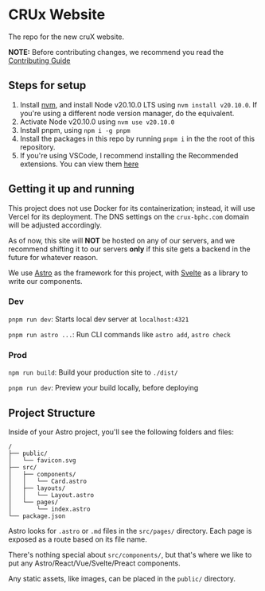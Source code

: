 # CRUx Website

The repo for the new cruX website.

**NOTE:** Before contributing changes, we recommend you read the [Contributing Guide](./CONTRIBUTING.md)

## Steps for setup

1. Install [nvm](https://github.com/nvm-sh/nvm), and install Node v20.10.0 LTS using `nvm install v20.10.0`. If you're using a different node version manager, do the equivalent.
2. Activate Node v20.10.0 using `nvm use v20.10.0`
3. Install pnpm, using `npm i -g pnpm`
4. Install the packages in this repo by running `pnpm i` in the the root of this repository.
5. If you're using VSCode, I recommend installing the Recommended extensions. You can view them [here](.vscode/extensions.json)

## Getting it up and running

This project does not use Docker for its containerization; instead, it will use Vercel for its deployment. The DNS settings on the `crux-bphc.com` domain will be adjusted accordingly.

As of now, this site will **NOT** be hosted on any of our servers, and we recommend shifting it to our servers **only** if this site gets a backend in the future for whatever reason.

We use [Astro](https://astro.build/) as the framework for this project, with [Svelte](https://svelte.dev/) as a library to write our components.

### Dev

`pnpm run dev`: Starts local dev server at `localhost:4321`

`pnpm run astro ...`: Run CLI commands like `astro add`, `astro check`

### Prod

`npm run build`: Build your production site to `./dist/`

`pnpm run dev`: Preview your build locally, before deploying

## Project Structure

Inside of your Astro project, you'll see the following folders and files:

```text
/
├── public/
│   └── favicon.svg
├── src/
│   ├── components/
│   │   └── Card.astro
│   ├── layouts/
│   │   └── Layout.astro
│   └── pages/
│       └── index.astro
└── package.json
```

Astro looks for `.astro` or `.md` files in the `src/pages/` directory. Each page is exposed as a route based on its file name.

There's nothing special about `src/components/`, but that's where we like to put any Astro/React/Vue/Svelte/Preact components.

Any static assets, like images, can be placed in the `public/` directory.
